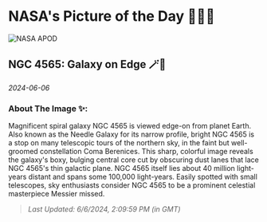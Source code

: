 
# NASA's Picture of the Day 🧑‍🚀💫

  ![NASA APOD](https://apod.nasa.gov/apod/image/2406/278_lorand_fenyes_ngc4565.jpg)
  
  ## NGC 4565: Galaxy on Edge 🪄🌌
  
  _2024-06-06_
  
  ### About The Image ✨: 
  
  Magnificent spiral galaxy NGC 4565 is viewed edge-on from planet Earth. Also known as the Needle Galaxy for its narrow profile, bright NGC 4565 is a stop on many telescopic tours of the northern sky, in the faint but well-groomed constellation Coma Berenices. This sharp, colorful image reveals the galaxy's boxy, bulging central core cut by obscuring dust lanes that lace NGC 4565's thin galactic plane. NGC 4565 itself lies about 40 million light-years distant and spans some 100,000 light-years.  Easily spotted with small telescopes, sky enthusiasts consider NGC 4565 to be a prominent celestial masterpiece Messier missed.
  
  
  
  > _Last Updated: 6/6/2024, 2:09:59 PM (in GMT)_
  